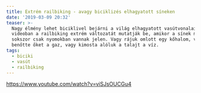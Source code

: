 ```yaml
---
title: Extrém railbiking - avagy biciklizés elhagyatott síneken
date: '2019-03-09 20:32'
teaser: >-
  Nagy élmény lehet biciklivel bejárni a világ elhagyatott vasútvonalait. A
  videoban a railbiking extrém változatát mutatják be, amikor a sínek már
  sokszor csak nyomokban vannak jelen. Vagy rájuk omlott egy kőhalom, vagy
  benőtte őket a gaz, vagy kimosta alóluk a talajt a víz.
tags:
  - biciki
  - vasút
  - railbiking
---
```

https://www.youtube.com/watch?v=viSJsOUCGu4
